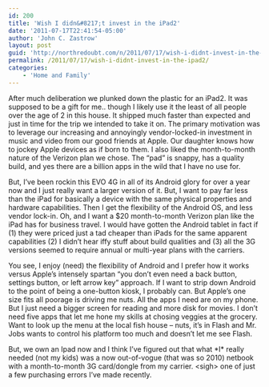 ```yaml
---
id: 200
title: 'Wish I didn&#8217;t invest in the iPad2'
date: '2011-07-17T22:41:54-05:00'
author: 'John C. Zastrow'
layout: post
guid: 'http://northredoubt.com/n/2011/07/17/wish-i-didnt-invest-in-the-ipad2/'
permalink: /2011/07/17/wish-i-didnt-invest-in-the-ipad2/
categories:
    - 'Home and Family'
---
```


After much deliberation we plunked down the plastic for an iPad2. It was supposed to be a gift for me.. though I likely use it the least of all people over the age of 2 in this house. It shipped much faster than expected and just in time for the trip we intended to take it on. The primary motivation was to leverage our increasing and annoyingly vendor-locked-in investment in music and video from our good friends at Apple. Our daughter knows how to jockey Apple devices as if born to them. I also liked the month-to-month nature of the Verizon plan we chose. The “pad” is snappy, has a quality build, and yes there are a billion apps in the wild that I have no use for.

But, I’ve been rockin this EVO 4G in all of its Android glory for over a year now and I just really want a larger version of it. But, I want to pay far less than the iPad for basically a device with the same physical properties and hardware capabilities. Then I get the flexibility of the Android OS, and less vendor lock-in. Oh, and I want a $20 month-to-month Verizon plan like the iPad has for business travel. I would have gotten the Android tablet in fact if (1) they were priced just a tad cheaper than iPads for the same apparent capabilities (2) I didn’t hear iffy stuff about build qualities and (3) all the 3G versions seemed to require annual or multi-year plans with the carriers.

You see, I enjoy (need) the flexibility of Android and I prefer how it works versus Apple’s intensely spartan “you don’t even need a back button, settings button, or left arrow key” approach. If I want to strip down Android to the point of being a one-button kiosk, I probably can. But Apple’s one size fits all poorage is driving me nuts. All the apps I need are on my phone. But I just need a bigger screen for reading and more disk for movies. I don’t need five apps that let me hone my skills at chosing veggies at the grocery. Want to look up the menu at the local fish house – nuts, it’s in Flash and Mr. Jobs wants to control his platform too much and doesn’t let me see Flash.

But, we own an Ipad now and I think I’ve figured out that what \*I\* really needed (not my kids) was a now out-of-vogue (that was so 2010) netbook with a month-to-month 3G card/dongle from my carrier. &lt;sigh&gt; one of just a few purchasing errors I’ve made recently.